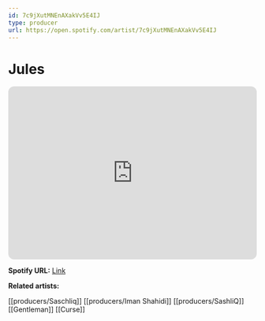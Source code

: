 ```yaml
---
id: 7c9jXutMNEnAXakVv5E4IJ
type: producer
url: https://open.spotify.com/artist/7c9jXutMNEnAXakVv5E4IJ
---
```

# Jules

<iframe style="border-radius:12px" src="https://open.spotify.com/embed/artist/7c9jXutMNEnAXakVv5E4IJ" width="100%" height="352" frameBorder="0" allowfullscreen="" allow="autoplay; clipboard-write; encrypted-media; fullscreen; picture-in-picture" loading="lazy"></iframe>

**Spotify URL:** [Link](https://open.spotify.com/artist/7c9jXutMNEnAXakVv5E4IJ)

**Related artists:**

[[producers/Saschliq]]
[[producers/Iman Shahidi]]
[[producers/SashliQ]]
[[Gentleman]]
[[Curse]]
